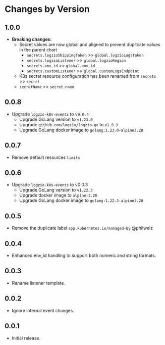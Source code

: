 # Changes by Version

<!-- next version -->

## 1.0.0
- **Breaking changes:**
  - Secret values are now global and aligned to prevent duplicate values in the parent chart
    - `secrets.logzioShippingToken` >> `global.logzioLogsToken`
    - `secrets.logzioListener` >> `global.logzioRegion`
    - `secrets.env_id` >> `global.env_id`
    - `secrets.customListener` >> `global.customLogsEndpoint`
  -  K8s secret resource configuration has been renamed from `secrets` >> `secret`
    - `secretName` >> `secret.name`

## 0.0.8
- Upgrade `logzio-k8s-events` to v`0.0.4`
  - Upgrade GoLang version to `v1.23.0`
  - Upgrade `github.com/logzio/logzio-go` to `v1.0.9`
  - Upgrade GoLang docker image to `golang:1.23.0-alpine3.20`

## 0.0.7
- Remove default resources `limits`

## 0.0.6
- Upgrade `logzio-k8s-events` to v0.0.3
  - Upgrade GoLang version to `v1.22.3`
  - Upgrade docker image to `alpine:3.20`
  - Upgrade GoLang docker image to `golang:1.22.3-alpine3.20`

## 0.0.5
- Remove the duplicate label `app.kubernetes.io/managed-by` @philwelz

## 0.0.4
- Enhanced env_id handling to support both numeric and string formats.

## 0.0.3
- Rename listener template.

## 0.0.2
- Ignore internal event changes.

## 0.0.1
- Initial release.
